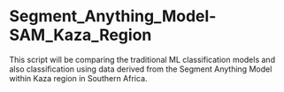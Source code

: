 # Segment_Anything_Model-SAM_Kaza_Region
 This script will be comparing the traditional ML classification models and also classification using data derived from the Segment Anything Model within Kaza region in Southern Africa.
